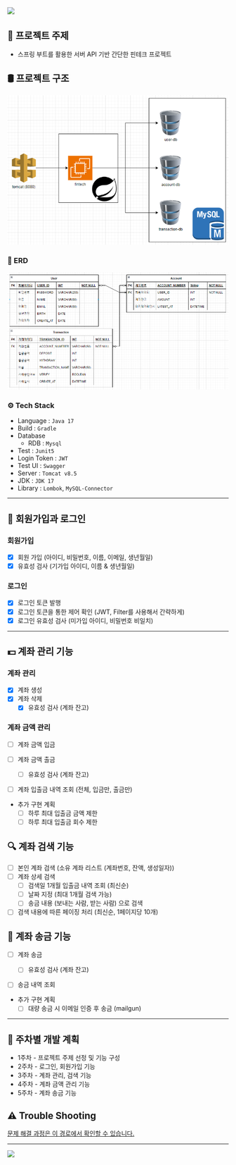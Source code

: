<img src="https://capsule-render.vercel.app/api?type=waving&color=auto&height=150&section=header" />

## 📝 프로젝트 주제

- 스프링 부트를 활용한 서버 API 기반 간단한 핀테크 프로젝트

## 🛢 프로젝트 구조

![DIAGRAM](doc/img/diagram.png)

### 🔗 ERD

![ERD](doc/img/erd.png)

### ⚙ Tech Stack

- Language : `Java 17`
- Build : `Gradle`
- Database
  - RDB : `Mysql`
- Test : `Junit5`
- Login Token : `JWT`
- Test UI : `Swagger`
- Server : `Tomcat v8.5`
- JDK : `JDK 17`
- Library : `Lombok`, `MySQL-Connector`

---

## 👦 회원가입과 로그인

### 회원가입

- [x] 회원 가입 (아이디, 비밀번호, 이름, 이메일, 생년월일)
- [x] 유효성 검사 (기가입 아이디, 이름 & 생년월일)

### 로그인

- [x] 로그인 토큰 발행
- [x] 로그인 토큰을 통한 제어 확인 (JWT, Filter를 사용해서 간략하게)
- [x] 로그인 유효성 검사 (미가입 아이디, 비밀번호 비일치)

---

## 💵 계좌 관리 기능

### 계좌 관리

- [x] 계좌 생성
- [x] 계좌 삭제
  - [x] 유효성 검사 (계좌 잔고)

### 계좌 금액 관리

- [ ] 계좌 금액 입금
- [ ] 계좌 금액 출금
  - [ ] 유효성 검사 (계좌 잔고)
- [ ] 계좌 입출금 내역 조회 (전체, 입금만, 출금만)


- 추가 구현 계획
  - [ ] 하루 최대 입출금 금액 제한
  - [ ] 하루 최대 입출금 회수 제한

## 🔍 계좌 검색 기능

- [ ] 본인 계좌 검색 (소유 계좌 리스트 (계좌번호, 잔액, 생성일자))
- [ ] 계좌 상세 검색
  - [ ] 검색일 1개월 입출금 내역 조회 (최신순)
  - [ ] 날짜 지정 (최대 1개월 검색 가능)
  - [ ] 송금 내용 (보내는 사람, 받는 사람) 으로 검색
- [ ] 검색 내용에 따른 페이징 처리 (최신순, 1페이지당 10개)

## 💸 계좌 송금 기능

- [ ] 계좌 송금
  - [ ] 유효성 검사 (계좌 잔고)
- [ ] 송금 내역 조회


- 추가 구현 계획
  - [ ] 대량 송금 시 이메일 인증 후 송금 (mailgun)

---

## 📅 주차별 개발 계획

- 1주차 - 프로젝트 주제 선정 및 기능 구성
- 2주차 - 로그인, 회원가입 기능
- 3주차 - 계좌 관리, 검색 기능
- 4주차 - 계좌 금액 관리 기능
- 5주차 - 계좌 송금 기능

## ⚠ Trouble Shooting

[문제 해결 과정은 이 경로에서 확인할 수 있습니다.](doc/TROUBLE_SHOOTING.md)

---

<img src="https://capsule-render.vercel.app/api?type=waving&color=auto&height=150&section=footer" />
